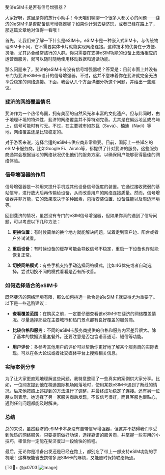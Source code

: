 斐济eSIM卡是否有信号增强器？

大家好呀，这里是你的旅行小助手！今天咱们聊聊一个很多人都关心的问题——斐济的eSIM卡是否配备信号增强器呢？如果你计划去斐济玩，或者已经在路上了，那这篇文章绝对值得一看哦！

首先，让我们来了解一下什么是eSIM卡。eSIM卡是一种嵌入式SIM卡，与传统物理SIM卡不同，它不需要实体卡片就能实现网络连接。这种技术的优势在于方便、灵活，尤其适合经常旅行的人群。你只需要在支持eSIM功能的设备上激活相应的运营商服务，就可以随时随地使用移动数据和通话功能。

那么问题来了，斐济的eSIM卡有没有信号增强器呢？答案是：目前市面上并没有专门为斐济eSIM卡设计的信号增强器。不过，这并不意味着你在斐济就完全无法享受稳定的网络连接。下面，我会从几个方面详细分析这个问题，并给出一些建议。

### 斐济的网络覆盖情况

斐济作为一个热带岛国，拥有美丽的自然风光和丰富的文化遗产。但与此同时，由于地理环境的特殊性，斐济的网络覆盖并不算特别完善。尤其是在偏远地区或岛屿上，信号可能时有时无。不过，在主要城市如苏瓦（Suva）、楠迪（Nadi）等地，网络覆盖还是比较稳定的。

对于游客来说，选择合适的eSIM卡供应商非常重要。目前，国际上一些知名的eSIM卡服务商，比如Google Fi、Airalo等，都提供了针对斐济的服务。这些服务商通常会根据当地的网络状况优化他们的服务方案，以确保用户能够获得最佳的网络体验。

### 信号增强器的作用

信号增强器是一种用来提升手机或其他设备信号强度的装置。它通过接收微弱的基站信号，进行放大后再传输给设备，从而改善用户的网络连接质量。然而，信号增强器并非万能，它的效果取决于多种因素，包括安装位置、设备性能以及周边环境等。

回到斐济的情况，虽然没有专门的eSIM信号增强器，但如果你真的遇到了信号问题，可以考虑以下几种方法：

1. **更换位置**：有时候简单的换个地方就能解决问题。试着走到窗户边、阳台或者户外试试看。
   
2. **重启设备**：有时候设备的缓存可能会导致信号不稳定，重启一下设备也许就能恢复正常。
   
3. **切换网络模式**：有些手机支持手动选择网络模式，比如4G优先或者自动选择。尝试切换不同的模式看看是否有所改善。

### 如何选择适合的eSIM卡

既然斐济的网络环境有限，那么如何挑选一款合适的eSIM卡就显得尤为重要了。以下是一些选购建议：

- **查看覆盖范围**：在购买之前，一定要仔细查看该eSIM卡在斐济的网络覆盖情况。尽量选择那些在主要城市和热门景点都有良好覆盖的服务商。
  
- **比较价格和服务**：不同的eSIM卡服务商提供的价格和服务内容差异很大。除了基本的数据流量套餐外，还要注意是否包含语音通话、短信等功能。

- **用户评价**：多参考其他用户的评价可以帮助你更好地了解某个服务商的实际表现。可以在各大论坛或者社交媒体平台上搜索相关信息。

### 实际案例分享

为了让大家更直观地理解这些问题，我特意整理了一些真实的案例供大家分享。比如，一位网友提到他在楠迪国际机场刚落地时，使用某款eSIM卡遇到了断线的情况。后来他按照上述提到的方法进行了调整，并最终成功稳定了连接。还有另一位朋友则表示，她选择了另一家服务商后发现，不仅信号很好，而且客服也很贴心，遇到任何问题都能及时解决。

### 总结

总的来说，虽然斐济的eSIM卡本身没有自带信号增强器，但这并不妨碍我们享受到优质的网络服务。只要提前做好功课，选择靠谱的服务商，并掌握一些实用的小技巧，相信你一定能在斐济度过一段愉快的旅程。

最后，无论你是准备出发还是已经在路上，都别忘了带上一部支持eSIM功能的手机哦！这样既能省去携带多张SIM卡的麻烦，又能随时保持联络畅通。

[TG💪+ @jx0703 ![Image](https://github.com/user-attachments/assets/dbca1d08-cadb-493c-b0ec-ad6f7a83f270)]